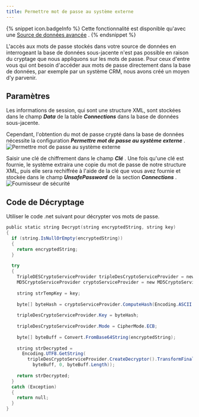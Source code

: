 ```yaml
---
title: Permettre mot de passe au système externe
---
```

{% snippet icon.badgeInfo %} 
Cette fonctionnalité est disponible qu'avec une [Source de données avancée](/rdm/windows/data-sources/data-sources-types/advanced-data-sources/) . 
{% endsnippet %}
 
L'accès aux mots de passe stockés dans votre source de données en interrogeant la base de données sous-jacente n'est pas possible en raison du cryptage que nous appliquons sur les mots de passe. Pour ceux d'entre vous qui ont besoin d'accéder aux mots de passe directement dans la base de données, par exemple par un système CRM, nous avons créé un moyen d'y parvenir.  

## Paramètres 

Les informations de session, qui sont une structure XML, sont stockées dans le champ ***Data*** de la table ***Connections*** dans la base de données sous-jacente.  

Cependant, l'obtention du mot de passe crypté dans la base de données nécessite la configuration ***Permettre mot de passe au système externe*** .  
![Permettre mot de passe au système externe](https://webdevolutions.azureedge.net/docs/fr/rdm/windows/clip10280.png) 

Saisir une clé de chiffrement dans le champ ***Clé*** . Une fois qu'une clé est fournie, le système extraira une copie du mot de passe de notre structure XML, puis elle sera rechiffrée à l'aide de la clé que vous avez fournie et stockée dans le champ ***UnsafePassword*** de la section ***Connections*** .  
![Fournisseur de sécurité](https://webdevolutions.azureedge.net/docs/fr/rdm/windows/clip10281.png) 

## Code de Décryptage 

Utiliser le code .net suivant pour décrypter vos mots de passe. 

```powershell
public static string Decrypt(string encryptedString, string key)
{
  if (string.IsNullOrEmpty(encryptedString))
  {
    return encryptedString;
  }
 
  try
  {
    TripleDESCryptoServiceProvider tripleDesCryptoServiceProvider = new TripleDESCryptoServiceProvider();
    MD5CryptoServiceProvider cryptoServiceProvider = new MD5CryptoServiceProvider();
 
    string strTempKey = key;
 
    byte[] byteHash = cryptoServiceProvider.ComputeHash(Encoding.ASCII.GetBytes(strTempKey));
 
    tripleDesCryptoServiceProvider.Key = byteHash;
 
    tripleDesCryptoServiceProvider.Mode = CipherMode.ECB;
 
    byte[] byteBuff = Convert.FromBase64String(encryptedString);
 
    string strDecrypted =
      Encoding.UTF8.GetString(
        tripleDesCryptoServiceProvider.CreateDecryptor().TransformFinalBlock(
          byteBuff, 0, byteBuff.Length));
 
    return strDecrypted;
  }
  catch (Exception)
  {
    return null;
  }
}
```